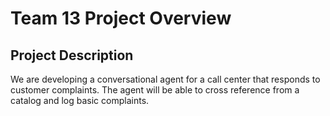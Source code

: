 # Team 13 Project Overview

## Project Description
We are developing a conversational agent for a call center that responds to customer complaints. The agent will be able to cross reference from a catalog and log basic complaints. 
